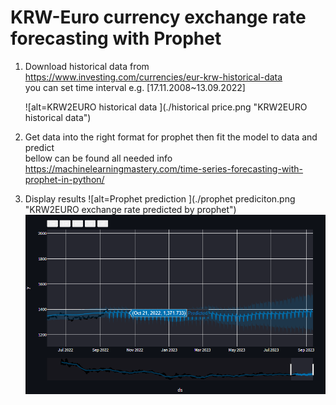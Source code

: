 # KRW-Euro currency exchange rate forecasting with Prophet <br>

1. Download historical data from https://www.investing.com/currencies/eur-krw-historical-data <br>
you can set time interval e.g. [17.11.2008~13.09.2022]
   
   ![alt=KRW2EURO historical data ](./historical price.png "KRW2EURO historical data") <br>

2. Get data into the right format for prophet then fit the model to data and predict
  <br> bellow can be found all needed info<br>
   https://machinelearningmastery.com/time-series-forecasting-with-prophet-in-python/ <br>
3. Display results
    ![alt=Prophet prediction ](./prophet prediciton.png "KRW2EURO exchange rate predicted by prophet") <br>
   ![alt=prediction zoom in ](./zoomin.png "KRW2EURO exchange rate forecast zoom") <br>

